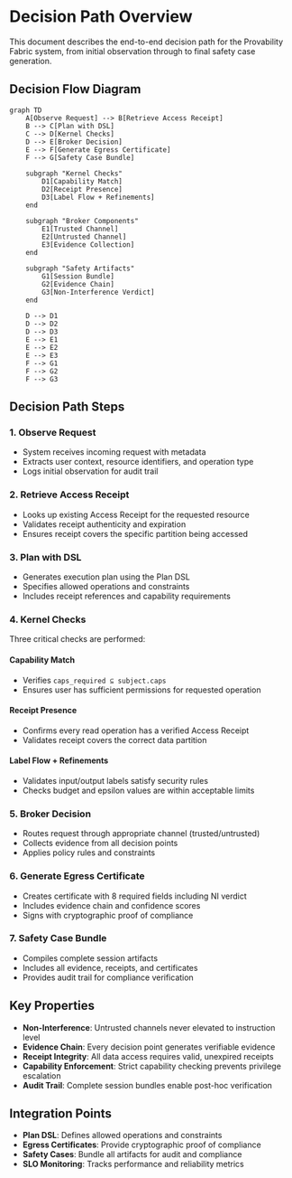 # Decision Path Overview

This document describes the end-to-end decision path for the Provability Fabric system, from initial observation through to final safety case generation.

## Decision Flow Diagram

```mermaid
graph TD
    A[Observe Request] --> B[Retrieve Access Receipt]
    B --> C[Plan with DSL]
    C --> D[Kernel Checks]
    D --> E[Broker Decision]
    E --> F[Generate Egress Certificate]
    F --> G[Safety Case Bundle]
    
    subgraph "Kernel Checks"
        D1[Capability Match]
        D2[Receipt Presence]
        D3[Label Flow + Refinements]
    end
    
    subgraph "Broker Components"
        E1[Trusted Channel]
        E2[Untrusted Channel]
        E3[Evidence Collection]
    end
    
    subgraph "Safety Artifacts"
        G1[Session Bundle]
        G2[Evidence Chain]
        G3[Non-Interference Verdict]
    end
    
    D --> D1
    D --> D2
    D --> D3
    E --> E1
    E --> E2
    E --> E3
    F --> G1
    F --> G2
    F --> G3
```

## Decision Path Steps

### 1. Observe Request
- System receives incoming request with metadata
- Extracts user context, resource identifiers, and operation type
- Logs initial observation for audit trail

### 2. Retrieve Access Receipt
- Looks up existing Access Receipt for the requested resource
- Validates receipt authenticity and expiration
- Ensures receipt covers the specific partition being accessed

### 3. Plan with DSL
- Generates execution plan using the Plan DSL
- Specifies allowed operations and constraints
- Includes receipt references and capability requirements

### 4. Kernel Checks
Three critical checks are performed:

#### Capability Match
- Verifies `caps_required ⊆ subject.caps`
- Ensures user has sufficient permissions for requested operation

#### Receipt Presence
- Confirms every read operation has a verified Access Receipt
- Validates receipt covers the correct data partition

#### Label Flow + Refinements
- Validates input/output labels satisfy security rules
- Checks budget and epsilon values are within acceptable limits

### 5. Broker Decision
- Routes request through appropriate channel (trusted/untrusted)
- Collects evidence from all decision points
- Applies policy rules and constraints

### 6. Generate Egress Certificate
- Creates certificate with 8 required fields including NI verdict
- Includes evidence chain and confidence scores
- Signs with cryptographic proof of compliance

### 7. Safety Case Bundle
- Compiles complete session artifacts
- Includes all evidence, receipts, and certificates
- Provides audit trail for compliance verification

## Key Properties

- **Non-Interference**: Untrusted channels never elevated to instruction level
- **Evidence Chain**: Every decision point generates verifiable evidence
- **Receipt Integrity**: All data access requires valid, unexpired receipts
- **Capability Enforcement**: Strict capability checking prevents privilege escalation
- **Audit Trail**: Complete session bundles enable post-hoc verification

## Integration Points

- **Plan DSL**: Defines allowed operations and constraints
- **Egress Certificates**: Provide cryptographic proof of compliance
- **Safety Cases**: Bundle all artifacts for audit and compliance
- **SLO Monitoring**: Tracks performance and reliability metrics 